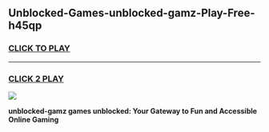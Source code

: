 
## Unblocked-Games-unblocked-gamz-Play-Free-h45qp
<h3>
<a href="https://premium76.site?title=unblocked-gamz&ref=21A">CLICK TO PLAY</a></h3>
<hr>

<h3>
<a href="https://premium76.site?title=unblocked-gamz&ref=21A">CLICK 2 PLAY</a>
  
</h3>

<a href="https://premium76.site?title=unblocked-gamz&ref=21A"><img src="https://clearcache.store/games.png"></a>


**unblocked-gamz games unblocked: Your Gateway to Fun and Accessible Online Gaming**
